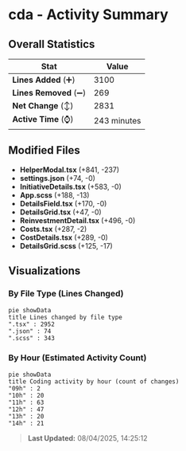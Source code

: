 # cda - Activity Summary 

## Overall Statistics

| Stat                   | Value                                                             |
| ---------------------- | ----------------------------------------------------------------- |
| **Lines Added** (➕)   | 3100                                          |
| **Lines Removed** (➖) | 269                                        |
| **Net Change** (↕)    | 2831                |
| **Active Time** (⌚)   | 243 minutes |


## Modified Files
- **HelperModal.tsx** (+841, -237)
- **settings.json** (+74, -0)
- **InitiativeDetails.tsx** (+583, -0)
- **App.scss** (+188, -13)
- **DetailsField.tsx** (+170, -0)
- **DetailsGrid.tsx** (+47, -0)
- **ReinvestmentDetail.tsx** (+496, -0)
- **Costs.tsx** (+287, -2)
- **CostDetails.tsx** (+289, -0)
- **DetailsGrid.scss** (+125, -17)

## Visualizations

### By File Type (Lines Changed)

```mermaid
pie showData
title Lines changed by file type
".tsx" : 2952
".json" : 74
".scss" : 343
```

### By Hour (Estimated Activity Count)

```mermaid
pie showData
title Coding activity by hour (count of changes)
"09h" : 2
"10h" : 20
"11h" : 63
"12h" : 47
"13h" : 20
"14h" : 21
```


> **Last Updated:** 08/04/2025, 14:25:12